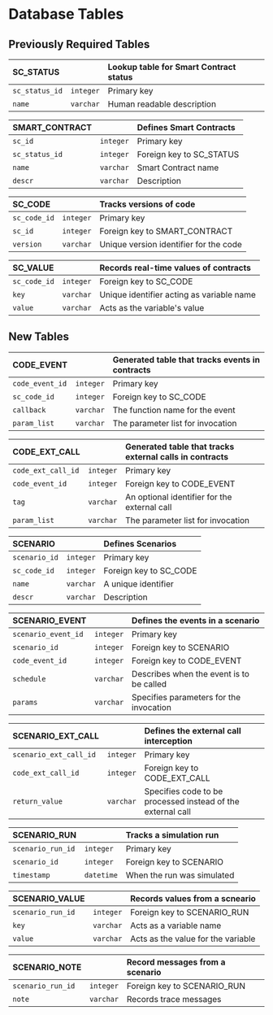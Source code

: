 # Database Tables

## Previously Required Tables

SC_STATUS||Lookup table for Smart Contract status
:---|:---|:---
`sc_status_id`|`integer`|Primary key
`name`|`varchar`|Human readable description


SMART_CONTRACT||Defines Smart Contracts
:---|:---|:---
`sc_id`|`integer`|Primary key
`sc_status_id`|`integer`|Foreign key to SC_STATUS
`name`|`varchar`|Smart Contract name
`descr`|`varchar`|Description

SC_CODE||Tracks versions of code
:---|:---|:---
`sc_code_id`|`integer`|Primary key
`sc_id`|`integer`|Foreign key to SMART_CONTRACT
`version`|`varchar`|Unique version identifier for the code

SC_VALUE||Records real-time values of contracts
:---|:---|:---
`sc_code_id`|`integer`|Foreign key to SC_CODE
`key`|`varchar`|Unique identifier acting as variable name
`value`|`varchar`|Acts as the variable's value

## New Tables

CODE_EVENT||Generated table that tracks events in contracts
:---|:---|:---
`code_event_id`|`integer`|Primary key
`sc_code_id`|`integer`|Foreign key to SC_CODE
`callback`|`varchar`|The function name for the event
`param_list`|`varchar`|The parameter list for invocation

CODE_EXT_CALL||Generated table that tracks external calls in contracts
:---|:---|:---
`code_ext_call_id`|`integer`|Primary key
`code_event_id`|`integer`|Foreign key to CODE_EVENT
`tag`|`varchar`|An optional identifier for the external call
`param_list`|`varchar`|The parameter list for invocation

SCENARIO||Defines Scenarios
:---|:---|:---
`scenario_id`|`integer`|Primary key
`sc_code_id`|`integer`|Foreign key to SC_CODE
`name`|`varchar`|A unique identifier
`descr`|`varchar`|Description

SCENARIO_EVENT||Defines the events in a scenario
:---|:---|:---
`scenario_event_id`|`integer`|Primary key
`scenario_id`|`integer`|Foreign key to SCENARIO
`code_event_id`|`integer`|Foreign key to CODE_EVENT
`schedule`|`varchar`|Describes when the event is to be called
`params`|`varchar`|Specifies parameters for the invocation

SCENARIO_EXT_CALL||Defines the external call interception
:---|:---|:---
`scenario_ext_call_id`|`integer`|Primary key
`code_ext_call_id`|`integer`|Foreign key to CODE_EXT_CALL
`return_value`|`varchar`|Specifies code to be processed instead of the external call

SCENARIO_RUN||Tracks a simulation run
:---|:---|:---
`scenario_run_id`|`integer`|Primary key
`scenario_id`|`integer`|Foreign key to SCENARIO
`timestamp`|`datetime`|When the run was simulated

SCENARIO_VALUE||Records values from a scneario
:---|:---|:---
`scenario_run_id`|`integer`|Foreign key to SCENARIO_RUN
`key`|`varchar`|Acts as a variable name
`value`|`varchar`|Acts as the value for the variable

SCENARIO_NOTE||Record messages from a scenario
:---|:---|:---
`scenario_run_id`|`integer`|Foreign key to SCENARIO_RUN
`note`|`varchar`|Records trace messages
